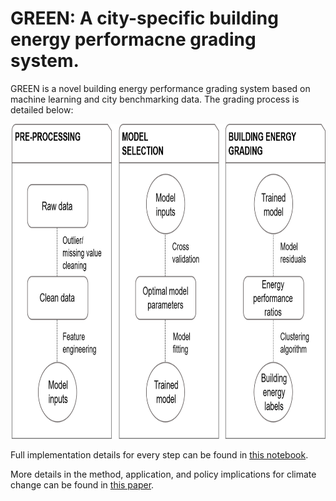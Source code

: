 # GREEN: A city-specific building energy performacne grading system.

GREEN is a novel building energy performance grading system based on machine learning and city benchmarking data. The grading process is detailed below:

<img src="data/GREEN_methodology.png" width="814" height="504" title="GREEN methodology">

Full implementation details for every step can be found in [this notebook](https://github.com/spapadopoulos/GREENgrading/blob/master/notebooks/GREEN%20grading%20method.ipynb).

More details in the method, application, and policy implications for climate change can be found in [this paper](https://www.sciencedirect.com/science/article/pii/S030626191831612X).


